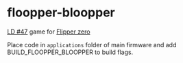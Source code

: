 # floopper-bloopper

[LD #47](https://ldjam.com/events/ludum-dare/47/floopper-bloopper) game for [Flipper zero](https://flipperzero.one)


Place code in `applications` folder of main firmware and add BUILD_FLOOPPER_BLOOPPER to build flags.
